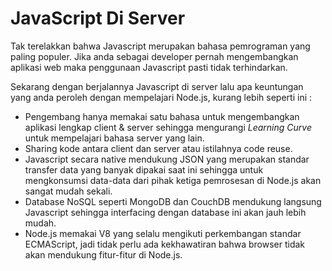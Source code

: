 # JavaScript Di Server

Tak terelakkan bahwa Javascript merupakan bahasa pemrograman yang paling populer. Jika anda sebagai developer pernah mengembangkan aplikasi web maka penggunaan Javascript pasti tidak terhindarkan.

Sekarang dengan berjalannya Javascript di server lalu apa keuntungan yang anda peroleh dengan mempelajari Node.js, kurang lebih seperti ini :

* Pengembang hanya memakai satu bahasa untuk mengembangkan aplikasi lengkap client & server sehingga mengurangi _Learning Curve_ untuk mempelajari bahasa server yang lain.
* Sharing kode antara client dan server atau istilahnya code reuse.
* Javascript secara native mendukung JSON yang merupakan standar transfer data yang banyak dipakai saat ini sehingga untuk mengkonsumsi data-data dari pihak ketiga pemrosesan di Node.js akan sangat mudah sekali.
* Database NoSQL seperti MongoDB dan CouchDB mendukung langsung Javascript sehingga interfacing dengan database ini akan jauh lebih mudah.
* Node.js memakai V8 yang selalu mengikuti perkembangan standar ECMAScript, jadi tidak perlu ada kekhawatiran bahwa browser tidak akan mendukung fitur-fitur di Node.js.

